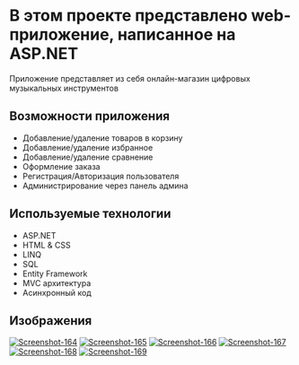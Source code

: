 <h1>В этом проекте представлено web-приложение, написанное на ASP.NET</h1>
<p>Приложение представляет из себя онлайн-магазин цифровых музыкальных инструментов</p>
<h2>Возможности приложения</h2>
<ul>
  <li>Добавление/удаление товаров в корзину</li>
  <li>Добавление/удаление избранное</li>
  <li>Добавление/удаление сравнение</li>
  <li>Оформление заказа</li>
  <li>Регистрация/Авторизация пользователя</li>
  <li>Администрирование через панель админа</li>
</ul>
<h2>Используемые технологии</h2>
<ul>
  <li>ASP.NET</li>
  <li>HTML & CSS</li>
  <li>LINQ</li>
  <li>SQL</li>
  <li>Entity Framework</li>
  <li>MVC архитектура</li>
  <li>Асинхронный код</li>
</ul>
<h2>Изображения</h2>
<a href='https://postimg.cc/3dhGT74b' target='_blank'><img src='https://i.postimg.cc/3dhGT74b/Screenshot-164.png' border='0' alt='Screenshot-164'/></a>
<a href='https://postimg.cc/GB6BS1nK' target='_blank'><img src='https://i.postimg.cc/GB6BS1nK/Screenshot-165.png' border='0' alt='Screenshot-165'/></a>
<a href='https://postimg.cc/qNMCNLGs' target='_blank'><img src='https://i.postimg.cc/qNMCNLGs/Screenshot-166.png' border='0' alt='Screenshot-166'/></a>
<a href='https://postimg.cc/4YLHV98r' target='_blank'><img src='https://i.postimg.cc/4YLHV98r/Screenshot-167.png' border='0' alt='Screenshot-167'/></a>
<a href='https://postimg.cc/cKvgmL26' target='_blank'><img src='https://i.postimg.cc/cKvgmL26/Screenshot-168.png' border='0' alt='Screenshot-168'/></a>
<a href='https://postimg.cc/MvYQZ41Z' target='_blank'><img src='https://i.postimg.cc/MvYQZ41Z/Screenshot-169.png' border='0' alt='Screenshot-169'/></a>
